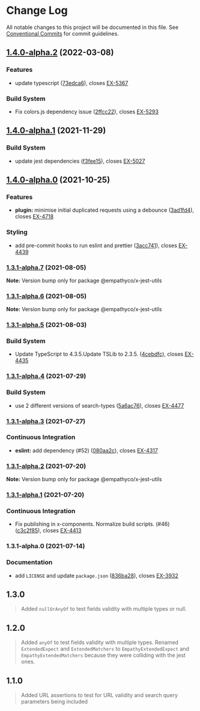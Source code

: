 # Change Log

All notable changes to this project will be documented in this file. See
[Conventional Commits](https://conventionalcommits.org) for commit guidelines.

## [1.4.0-alpha.2](https://github.com/empathyco/x/compare/@empathyco/x-jest-utils@1.4.0-alpha.1...@empathyco/x-jest-utils@1.4.0-alpha.2) (2022-03-08)

### Features

- update typescript
  ([73edca6](https://github.com/empathyco/x/commit/73edca61c1cea39d82a7ab94bc18c8bff94c138c)),
  closes [EX-5367](https://searchbroker.atlassian.net/browse/EX-5367)

### Build System

- Fix colors.js dependency issue
  ([2ffcc22](https://github.com/empathyco/x/commit/2ffcc222f5666d7866c8d7cd3a0eec7c0bb1f938)),
  closes [EX-5293](https://searchbroker.atlassian.net/browse/EX-5293)

## [1.4.0-alpha.1](https://github.com/empathyco/x/compare/@empathyco/x-jest-utils@1.4.0-alpha.0...@empathyco/x-jest-utils@1.4.0-alpha.1) (2021-11-29)

### Build System

- update jest dependencies
  ([f3fee15](https://github.com/empathyco/x/commit/f3fee157d724292f5cbb7166908d48ef2fb4fe8c)),
  closes [EX-5027](https://searchbroker.atlassian.net/browse/EX-5027)

## [1.4.0-alpha.0](https://github.com/empathyco/x/compare/@empathyco/x-jest-utils@1.3.1-alpha.7...@empathyco/x-jest-utils@1.4.0-alpha.0) (2021-10-25)

### Features

- **plugin:** minimise initial duplicated requests using a debounce
  ([3ad1fd4](https://github.com/empathyco/x/commit/3ad1fd4ec949de1f1484919d0165f9e6eaa3d882)),
  closes [EX-4718](https://searchbroker.atlassian.net/browse/EX-4718)

### Styling

- add pre-commit hooks to run eslint and prettier
  ([3acc741](https://github.com/empathyco/x/commit/3acc7419b6ece4d7f353d0d1240677271a344bae)),
  closes [EX-4439](https://searchbroker.atlassian.net/browse/EX-4439)

### [1.3.1-alpha.7](https://github.com/empathyco/x/compare/@empathyco/x-jest-utils@1.3.1-alpha.6...@empathyco/x-jest-utils@1.3.1-alpha.7) (2021-08-05)

**Note:** Version bump only for package @empathyco/x-jest-utils

### [1.3.1-alpha.6](https://github.com/empathyco/x/compare/@empathyco/x-jest-utils@1.3.1-alpha.5...@empathyco/x-jest-utils@1.3.1-alpha.6) (2021-08-05)

**Note:** Version bump only for package @empathyco/x-jest-utils

### [1.3.1-alpha.5](https://github.com/empathyco/x/compare/@empathyco/x-jest-utils@1.3.1-alpha.4...@empathyco/x-jest-utils@1.3.1-alpha.5) (2021-08-03)

### Build System

- Update TypeScript to 4.3.5.Update TSLib to 2.3.5.
  ([4cebdfc](https://github.com/empathyco/x/commit/4cebdfc11e1520552a687def3eda1bf0c132e031)),
  closes [EX-4435](https://searchbroker.atlassian.net/browse/EX-4435)

### [1.3.1-alpha.4](https://github.com/empathyco/x/compare/@empathyco/x-jest-utils@1.3.1-alpha.3...@empathyco/x-jest-utils@1.3.1-alpha.4) (2021-07-29)

### Build System

- use 2 different versions of search-types
  ([5a6ac76](https://github.com/empathyco/x/commit/5a6ac76fea26c0f284904d4f514a1370b7c6184b)),
  closes [EX-4477](https://searchbroker.atlassian.net/browse/EX-4477)

### [1.3.1-alpha.3](https://github.com/empathyco/x/compare/@empathyco/x-jest-utils@1.3.1-alpha.1...@empathyco/x-jest-utils@1.3.1-alpha.3) (2021-07-27)

### Continuous Integration

- **eslint:** add dependency (#52)
  ([080aa2c](https://github.com/empathyco/x/commit/080aa2ccb6065f969b08574723effa81f8b123c6)),
  closes [EX-4317](https://searchbroker.atlassian.net/browse/EX-4317)

### [1.3.1-alpha.2](https://github.com/empathyco/x/compare/@empathyco/x-jest-utils@1.3.1-alpha.1...@empathyco/x-jest-utils@1.3.1-alpha.2) (2021-07-20)

**Note:** Version bump only for package @empathyco/x-jest-utils

### [1.3.1-alpha.1](https://github.com/empathyco/x/compare/@empathyco/x-jest-utils@1.3.1-alpha.0...@empathyco/x-jest-utils@1.3.1-alpha.1) (2021-07-20)

### Continuous Integration

- Fix publishing in x-components. Normalize build scripts. (#46)
  ([c3c2f85](https://github.com/empathyco/x/commit/c3c2f8519c0de1b164074e87e68e77ad1af0d702)),
  closes [EX-4413](https://searchbroker.atlassian.net/browse/EX-4413)

### 1.3.1-alpha.0 (2021-07-14)

### Documentation

- add `LICENSE` and update `package.json`
  ([836ba28](https://github.com/empathyco/x/commit/836ba287dab3a04181658ff5150ea62264038cc8)),
  closes [EX-3932](https://searchbroker.atlassian.net/browse/EX-3932)

## 1.3.0

> Added `nullOrAnyOf` to test fields validity with multiple types or null.

## 1.2.0

> Added `anyOf` to test fields validity with multiple types. Renamed `ExtendedExpect` and
> `ExtendedMatchers` to `EmpathyExtendedExpect` and `EmpathyExtendedMatchers` because they were
> colliding with the jest ones.

## 1.1.0

> Added URL assertions to test for URL validity and search query parameters being included
